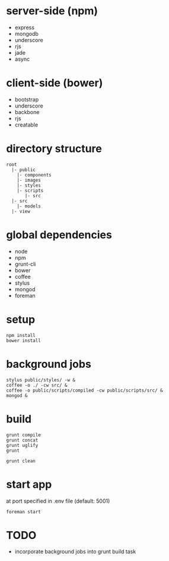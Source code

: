 # server-side (npm)

* express
* mongodb
* underscore
* rjs
* jade
* async

# client-side (bower)

* bootstrap
* underscore
* backbone
* rjs
* creatable

# directory structure

    root
      |- public
        |- components
        |- images
        |- styles
        |- scripts
           |- src
      |- src
        |- models
      |- view

# global dependencies

* node
* npm
* grunt-cli
* bower
* coffee
* stylus
* mongod
* foreman

# setup

    npm install
    bower install

# background jobs

    stylus public/styles/ -w &
    coffee -o ./ -cw src/ &
    coffee -o public/scripts/compiled -cw public/scripts/src/ &
    mongod &

# build

    grunt compile
    grunt concat
    grunt uglify
    grunt

    grunt clean

# start app
at port specified in .env file (default: 5001)

    foreman start

# TODO

* incorporate background jobs into grunt build task
